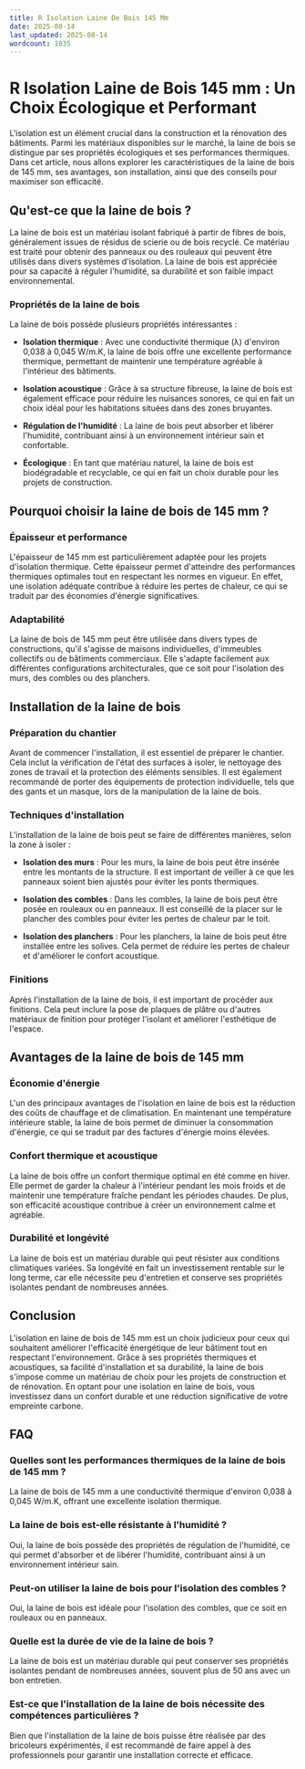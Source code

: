 ```yaml
---
title: R Isolation Laine De Bois 145 Mm
date: 2025-08-14
last_updated: 2025-08-14
wordcount: 1035
---
```


# R Isolation Laine de Bois 145 mm : Un Choix Écologique et Performant

L'isolation est un élément crucial dans la construction et la rénovation des bâtiments. Parmi les matériaux disponibles sur le marché, la laine de bois se distingue par ses propriétés écologiques et ses performances thermiques. Dans cet article, nous allons explorer les caractéristiques de la laine de bois de 145 mm, ses avantages, son installation, ainsi que des conseils pour maximiser son efficacité.

## Qu'est-ce que la laine de bois ?

La laine de bois est un matériau isolant fabriqué à partir de fibres de bois, généralement issues de résidus de scierie ou de bois recyclé. Ce matériau est traité pour obtenir des panneaux ou des rouleaux qui peuvent être utilisés dans divers systèmes d'isolation. La laine de bois est appréciée pour sa capacité à réguler l'humidité, sa durabilité et son faible impact environnemental.

### Propriétés de la laine de bois

La laine de bois possède plusieurs propriétés intéressantes :

- **Isolation thermique** : Avec une conductivité thermique (λ) d'environ 0,038 à 0,045 W/m.K, la laine de bois offre une excellente performance thermique, permettant de maintenir une température agréable à l'intérieur des bâtiments.
  
- **Isolation acoustique** : Grâce à sa structure fibreuse, la laine de bois est également efficace pour réduire les nuisances sonores, ce qui en fait un choix idéal pour les habitations situées dans des zones bruyantes.

- **Régulation de l'humidité** : La laine de bois peut absorber et libérer l'humidité, contribuant ainsi à un environnement intérieur sain et confortable.

- **Écologique** : En tant que matériau naturel, la laine de bois est biodégradable et recyclable, ce qui en fait un choix durable pour les projets de construction.

## Pourquoi choisir la laine de bois de 145 mm ?

### Épaisseur et performance

L'épaisseur de 145 mm est particulièrement adaptée pour les projets d'isolation thermique. Cette épaisseur permet d'atteindre des performances thermiques optimales tout en respectant les normes en vigueur. En effet, une isolation adéquate contribue à réduire les pertes de chaleur, ce qui se traduit par des économies d'énergie significatives.

### Adaptabilité

La laine de bois de 145 mm peut être utilisée dans divers types de constructions, qu'il s'agisse de maisons individuelles, d'immeubles collectifs ou de bâtiments commerciaux. Elle s'adapte facilement aux différentes configurations architecturales, que ce soit pour l'isolation des murs, des combles ou des planchers.

## Installation de la laine de bois

### Préparation du chantier

Avant de commencer l'installation, il est essentiel de préparer le chantier. Cela inclut la vérification de l'état des surfaces à isoler, le nettoyage des zones de travail et la protection des éléments sensibles. Il est également recommandé de porter des équipements de protection individuelle, tels que des gants et un masque, lors de la manipulation de la laine de bois.

### Techniques d'installation

L'installation de la laine de bois peut se faire de différentes manières, selon la zone à isoler :

- **Isolation des murs** : Pour les murs, la laine de bois peut être insérée entre les montants de la structure. Il est important de veiller à ce que les panneaux soient bien ajustés pour éviter les ponts thermiques.

- **Isolation des combles** : Dans les combles, la laine de bois peut être posée en rouleaux ou en panneaux. Il est conseillé de la placer sur le plancher des combles pour éviter les pertes de chaleur par le toit.

- **Isolation des planchers** : Pour les planchers, la laine de bois peut être installée entre les solives. Cela permet de réduire les pertes de chaleur et d'améliorer le confort acoustique.

### Finitions

Après l'installation de la laine de bois, il est important de procéder aux finitions. Cela peut inclure la pose de plaques de plâtre ou d'autres matériaux de finition pour protéger l'isolant et améliorer l'esthétique de l'espace.

## Avantages de la laine de bois de 145 mm

### Économie d'énergie

L'un des principaux avantages de l'isolation en laine de bois est la réduction des coûts de chauffage et de climatisation. En maintenant une température intérieure stable, la laine de bois permet de diminuer la consommation d'énergie, ce qui se traduit par des factures d'énergie moins élevées.

### Confort thermique et acoustique

La laine de bois offre un confort thermique optimal en été comme en hiver. Elle permet de garder la chaleur à l'intérieur pendant les mois froids et de maintenir une température fraîche pendant les périodes chaudes. De plus, son efficacité acoustique contribue à créer un environnement calme et agréable.

### Durabilité et longévité

La laine de bois est un matériau durable qui peut résister aux conditions climatiques variées. Sa longévité en fait un investissement rentable sur le long terme, car elle nécessite peu d'entretien et conserve ses propriétés isolantes pendant de nombreuses années.

## Conclusion

L'isolation en laine de bois de 145 mm est un choix judicieux pour ceux qui souhaitent améliorer l'efficacité énergétique de leur bâtiment tout en respectant l'environnement. Grâce à ses propriétés thermiques et acoustiques, sa facilité d'installation et sa durabilité, la laine de bois s'impose comme un matériau de choix pour les projets de construction et de rénovation. En optant pour une isolation en laine de bois, vous investissez dans un confort durable et une réduction significative de votre empreinte carbone.

## FAQ

### Quelles sont les performances thermiques de la laine de bois de 145 mm ?

La laine de bois de 145 mm a une conductivité thermique d'environ 0,038 à 0,045 W/m.K, offrant une excellente isolation thermique.

### La laine de bois est-elle résistante à l'humidité ?

Oui, la laine de bois possède des propriétés de régulation de l'humidité, ce qui permet d'absorber et de libérer l'humidité, contribuant ainsi à un environnement intérieur sain.

### Peut-on utiliser la laine de bois pour l'isolation des combles ?

Oui, la laine de bois est idéale pour l'isolation des combles, que ce soit en rouleaux ou en panneaux.

### Quelle est la durée de vie de la laine de bois ?

La laine de bois est un matériau durable qui peut conserver ses propriétés isolantes pendant de nombreuses années, souvent plus de 50 ans avec un bon entretien.

### Est-ce que l'installation de la laine de bois nécessite des compétences particulières ?

Bien que l'installation de la laine de bois puisse être réalisée par des bricoleurs expérimentés, il est recommandé de faire appel à des professionnels pour garantir une installation correcte et efficace.